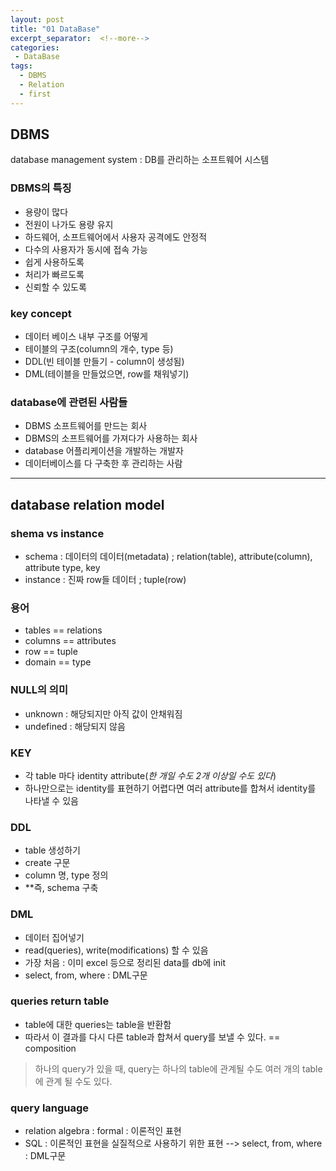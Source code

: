 ```yaml
---
layout: post
title: "01 DataBase"
excerpt_separator:  <!--more-->
categories:
 - DataBase
tags:
  - DBMS
  - Relation
  - first
---
```


## DBMS
database management system : DB를 관리하는 소프트웨어 시스템

### DBMS의 특징
- 용량이 많다
- 전원이 나가도 용량 유지
- 하드웨어, 소프트웨어에서 사용자 공격에도 안정적
- 다수의 사용자가 동시에 접속 가능
- 쉽게 사용하도록
- 처리가 빠르도록
- 신뢰할 수 있도록

### key concept
- 데이터 베이스 내부 구조를 어떻게
- 테이블의 구조(column의 개수, type 등)
- DDL(빈 테이블 만들기 - column이 생성됨)
- DML(테이블을 만들었으면, row를 채워넣기)

### database에 관련된 사람들
- DBMS 소프트웨어를 만드는 회사
- DBMS의 소프트웨어를 가져다가 사용하는 회사
- database 어플리케이션을 개발하는 개발자
- 데이터베이스를 다 구축한 후 관리하는 사람

----------------

## database relation model

### shema vs instance
- schema : 데이터의 데이터(metadata) ; relation(table), attribute(column), attribute type, key
- instance : 진짜 row들 데이터 ; tuple(row)

### 용어
- tables == relations
- columns == attributes
- row == tuple
- domain == type

### NULL의 의미
- unknown : 해당되지만 아직 값이 안채워짐
- undefined : 해당되지 않음

### KEY
- 각 table 마다 identity attribute(*한 개일 수도 2개 이상일 수도 있다*)
- 하나만으로는 identity를 표현하기 어렵다면 여러 attribute를 합쳐서 identity를 나타낼 수 있음

### DDL
- table 생성하기
- create 구문
- column 명, type 정의
- **즉, schema 구축

### DML
- 데이터 집어넣기
- read(queries), write(modifications) 할 수 있음
- 가장 처음 : 이미 excel 등으로 정리된 data를 db에 init
- select, from, where : DML구문

### queries return table
- table에 대한 queries는 table을 반환함
- 따라서 이 결과를 다시 다른 table과 합쳐서 query를 보낼 수 있다. == composition
> 하나의 query가 있을 때, query는 하나의 table에 관계될 수도 여러 개의 table에 관계 될 수도 있다. 

### query language
- relation algebra : formal : 이론적인 표현
- SQL : 이론적인 표현을 실질적으로 사용하기 위한 표현 --> select, from, where : DML구문

